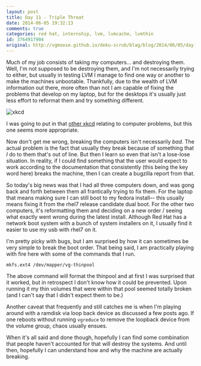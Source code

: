 ```yaml
---
layout: post
title: Day 11 - Triple Threat
date: 2014-06-05 19:32:13
comments: true
categories: red hat, internship, lvm, lvmcache, lvmthin
id: 3764917904
original: http://vgmoose.github.io/deku-scrub/blag/blog/2014/06/05/day-11-triple-threat/
---
```


Much of my job consists of taking my computers... and destroying them. Well, I'm not supposed to be destroying them, and I'm not necessarily trying to either, but usually in testing LVM I manage to find one way or another to make the machines unbootable. Thankfully, due to the wealth of LVM information out there, more often than not I am capable of fixing the problems that develop on my laptop, but for the desktops it's usually just less effort to reformat them and try something different.

![xkcd](http://imgs.xkcd.com/comics/computer_problems.png)

I was going to put in that [other xkcd](http://xkcd.com/349/) relating to computer problems, but this one seems more appropriate.

Now don't get me wrong, breaking the computers isn't necessarily *bad*. The actual problem is the fact that usually they break because of something that *I* do to them that's out of line. But then I learn so even that isn't a lose-lose situation. In reality, if I could find something that the user would expect to work according to the documentation that consistently (this being the key word here) breaks the machine, then I can create a bugzilla report from that.

So today's big news was that I had all three computers down, and was gong back and forth between them all frantically trying to fix them. For the laptop that means making sure I can still boot to my fedora install–- this usually means fixing it from the rhel7 release candidate dual boot. For the other two computers, it's reformatting them and deciding on a new order / seeing what exactly went wrong during the latest install. Although Red Hat has a network boot system with a bunch of system installers on it, I usually find it easier to use my usb with rhel7 on it.

I'm pretty picky with bugs, but I am surprised by how it can sometimes be very simple to break the boot order. That being said, I am practically playing with fire here with some of the commands that I run.

```
mkfs.ext4 /dev/mapper/vg-thinpool
```

The above command will format the thinpool and at first I was surprised that it worked, but in retrospect I don't know how it could be prevented. Upon running it my thin volumes that were within that pool seemed totally broken (and I can't say that I didn't expect them to be.)

Another caveat that frequently and still catches me is when I'm playing around with a ramdisk via loop back device as discussed a few posts ago. If one reboots without running ```vgreduce``` to remove the loopback device from the volume group, chaos usually ensues.

When it's all said and done though, hopefully I can find some combination that people haven't accounted for that will destroy the systems. And until then, hopefully I can understand how and why the machine are actually breaking.